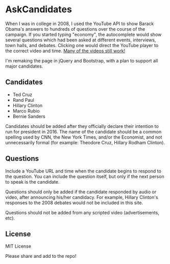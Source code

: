 # AskCandidates

When I was in college in 2008, I used the YouTube API to show Barack Obama's
answers to hundreds of questions over the course of the campaign. If you
started typing "economy", the autocomplete would show several questions which
had been asked at different events, interviews, town halls, and debates. Clicking
one would direct the YouTube player to the correct video and time.
<a href="http://sugo-katta.appspot.com/askobama.html">Many of the videos still work!</a>

I'm remaking the page in jQuery and Bootstrap, with a plan to support all major candidates.

## Candidates

* Ted Cruz
* Rand Paul
* Hillary Clinton
* Marco Rubio
* Bernie Sanders

Candidates should be added after they officially declare their intention to run
for president in 2016. The name of the candidate should be a common spelling
used by CNN, the New York Times, and/or the Economist, and not unnecessarily
formal (for example: Theodore Cruz, Hillary Rodham Clinton).

## Questions

Include a YouTube URL and time when the candidate begins to respond to the
question. You can include the question itself, but only if the next
person to speak is the candidate.

Questions should only be added if the candidate responded by audio or video,
after announcing his/her candidacy. For example, Hillary Clinton's responses
to the 2008 debates would not be included in this site.

Questions should not be added from any scripted video (advertisements, etc).

## License

MIT License

Please share and add to the repo!
